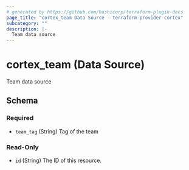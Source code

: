 ```yaml
---
# generated by https://github.com/hashicorp/terraform-plugin-docs
page_title: "cortex_team Data Source - terraform-provider-cortex"
subcategory: ""
description: |-
  Team data source
---
```


# cortex_team (Data Source)

Team data source



<!-- schema generated by tfplugindocs -->
## Schema

### Required

- `team_tag` (String) Tag of the team

### Read-Only

- `id` (String) The ID of this resource.


